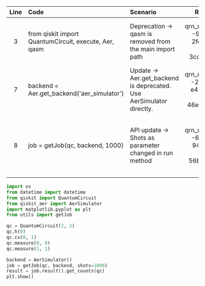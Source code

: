 | Line | Code | Scenario | Reference | Artifact | Refactoring |
| :--: | :--- | :------- | :-------: | :------- | :---------- |
| 3 | from qiskit import QuantumCircuit, execute, Aer, qasm | Deprecation -> qasm is removed from the main import path | qrn_notax_ddbb--9249fe3e-2fd9-412a-82e6-3cdfdfa7a660 | qiskit.qasm | Remove qasm from imports; if required, use qiskit.qasm if still needed in dependency. |
| 7 | backend = Aer.get_backend('aer_simulator') | Update -> Aer.get_backend is deprecated. Use AerSimulator directly. | qrn_notax_ddbb--23e6b20d-e431-4845-9e71-46e3c12e053e | Aer.get_backend | from qiskit_aer import AerSimulator; backend = AerSimulator() |
| 8 | job = getJob(qc, backend, 1000) | API update -> Shots as parameter changed in run method | qrn_notax_ddbb--68c4cdc3-94f6-4f4c-8a42-56bbc8bfb99f | backend execution | job = getJob(qc, backend, shots=1000) or ensure getJob uses backend.run(qc, shots=1000) |

```python
import os
from datetime import datetime
from qiskit import QuantumCircuit
from qiskit_aer import AerSimulator
import matplotlib.pyplot as plt
from utils import getJob

qc = QuantumCircuit(2, 2)
qc.h(0)
qc.cx(0, 1)
qc.measure(0, 0)
qc.measure(1, 1)

backend = AerSimulator()
job = getJob(qc, backend, shots=1000)
result = job.result().get_counts(qc)
plt.show()
```